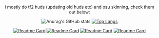 <div align="center">

  i mostly do tf2 huds (updating old huds etc) and osu skinning, check them out below:

![Anurag's GitHub stats](https://github-readme-stats.vercel.app/api?username=tekunotri&theme=tokyonight&show_icons=true)
[![Top Langs](https://github-readme-stats.vercel.app/api/top-langs/?username=tekunotri&theme=tokyonight&show_icons=true&layout=compact)](https://github.com/anuraghazra/github-readme-stats)

[![Readme Card](https://github-readme-stats.vercel.app/api/pin/?username=tekunotri&theme=tokyonight&show_owner=true&text_bold=true&repo=technohud)](https://github.com/tekunotri/technohud)
[![Readme Card](https://github-readme-stats.vercel.app/api/pin/?username=tekunotri&theme=tokyonight&show_owner=true&text_bold=true&repo=m0re_techno)](https://github.com/tekunotri/m0re_techno)
[![Readme Card](https://github-readme-stats.vercel.app/api/pin/?username=tekunotri&theme=tokyonight&show_owner=true&text_bold=true&repo=rc-osuskins)](https://github.com/tekunotri/rc-osuskins)
[![Readme Card](https://github-readme-stats.vercel.app/api/pin/?username=vexcenot&theme=tokyonight&show_owner=true&text_bold=true&repo=-middle-mann)](https://github.com/vexcenot/-middle-mann)
